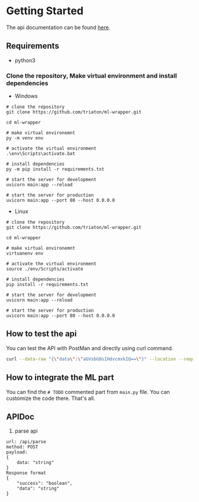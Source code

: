 # Getting Started
The api documentation can be found [here](##APIDoc).

## Requirements

* python3

### Clone the repository, Make virtual environment and install dependencies

* Windows
```
# clone the repository
git clone https://github.com/triaton/ml-wrapper.git

cd ml-wrapper

# make virtual environemnt
py -m venv env

# activate the virtual environment
.\env\Scripts\activate.bat

# install dependencies
py -m pip install -r requirements.txt

# start the server for development
uvicorn main:app --reload

# start the server for production
uvicorn main:app --port 80 --host 0.0.0.0
```

* Linux
```
# clone the repository
git clone https://github.com/triaton/ml-wrapper.git

cd ml-wrapper

# make virtual environemnt
virtuanenv env

# activate the virtual environment
source ./env/Scripts/activate

# install dependencies
pip install -r requirements.txt

# start the server for development
uvicorn main:app --reload

# start the server for production
uvicorn main:app --port 80 --host 0.0.0.0
```

## How to test the api
You can test the API with PostMan and directly using curl command.
```bash
curl --data-raw "{\"data\":\"aGVsbG8sIHdvcmxkIQ==\"}" --location --request POST 'http://localhost/api/parse' --header 'Content-Type: application/json'
```

## How to integrate the ML part
You can find the `# TODO` commented part from `main.py` file. You can customize the code there. That's all.

## APIDoc

1. parse api
```
url: /api/parse
method: POST
payload:
{
    data: "string"
}
Response format
{
    "success": "boolean",
    "data": "string"
}
```